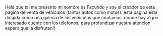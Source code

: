 Hola que tal me presento mi nombre es Facundo y soy el creador de esta pagina de venta de vehiculos (tantos autos como motos).
esta pagina esta dirigida como una galeria de los vehiculos que contamos, donde hay algun interesado cuente con los telefonos, para profundizar nuestra atencion
espero que la disfruten!!
